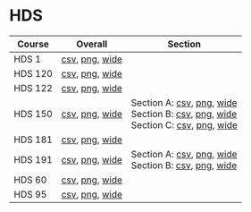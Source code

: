 # HDS

| Course | Overall | Section |
| ------ | ------- | ------- |
| HDS 1 | [csv](https://github.com/UCSD-Historical-Enrollment-Data/2024Spring/blob/main/overall/HDS%201.csv), [png](https://raw.githubusercontent.com/UCSD-Historical-Enrollment-Data/2024Spring/main/plot_overall/HDS%201.png), [wide](https://raw.githubusercontent.com/UCSD-Historical-Enrollment-Data/2024Spring/main/plot_overall_wide/HDS%201.png) |  |
| HDS 120 | [csv](https://github.com/UCSD-Historical-Enrollment-Data/2024Spring/blob/main/overall/HDS%20120.csv), [png](https://raw.githubusercontent.com/UCSD-Historical-Enrollment-Data/2024Spring/main/plot_overall/HDS%20120.png), [wide](https://raw.githubusercontent.com/UCSD-Historical-Enrollment-Data/2024Spring/main/plot_overall_wide/HDS%20120.png) |  |
| HDS 122 | [csv](https://github.com/UCSD-Historical-Enrollment-Data/2024Spring/blob/main/overall/HDS%20122.csv), [png](https://raw.githubusercontent.com/UCSD-Historical-Enrollment-Data/2024Spring/main/plot_overall/HDS%20122.png), [wide](https://raw.githubusercontent.com/UCSD-Historical-Enrollment-Data/2024Spring/main/plot_overall_wide/HDS%20122.png) |  |
| HDS 150 | [csv](https://github.com/UCSD-Historical-Enrollment-Data/2024Spring/blob/main/overall/HDS%20150.csv), [png](https://raw.githubusercontent.com/UCSD-Historical-Enrollment-Data/2024Spring/main/plot_overall/HDS%20150.png), [wide](https://raw.githubusercontent.com/UCSD-Historical-Enrollment-Data/2024Spring/main/plot_overall_wide/HDS%20150.png) | Section A: [csv](https://github.com/UCSD-Historical-Enrollment-Data/2024Spring/blob/main/section/HDS%20150_A.csv), [png](https://raw.githubusercontent.com/UCSD-Historical-Enrollment-Data/2024Spring/main/plot_section/HDS%20150_A.png), [wide](https://raw.githubusercontent.com/UCSD-Historical-Enrollment-Data/2024Spring/main/plot_section_wide/HDS%20150_A.png)<br>Section B: [csv](https://github.com/UCSD-Historical-Enrollment-Data/2024Spring/blob/main/section/HDS%20150_B.csv), [png](https://raw.githubusercontent.com/UCSD-Historical-Enrollment-Data/2024Spring/main/plot_section/HDS%20150_B.png), [wide](https://raw.githubusercontent.com/UCSD-Historical-Enrollment-Data/2024Spring/main/plot_section_wide/HDS%20150_B.png)<br>Section C: [csv](https://github.com/UCSD-Historical-Enrollment-Data/2024Spring/blob/main/section/HDS%20150_C.csv), [png](https://raw.githubusercontent.com/UCSD-Historical-Enrollment-Data/2024Spring/main/plot_section/HDS%20150_C.png), [wide](https://raw.githubusercontent.com/UCSD-Historical-Enrollment-Data/2024Spring/main/plot_section_wide/HDS%20150_C.png) |
| HDS 181 | [csv](https://github.com/UCSD-Historical-Enrollment-Data/2024Spring/blob/main/overall/HDS%20181.csv), [png](https://raw.githubusercontent.com/UCSD-Historical-Enrollment-Data/2024Spring/main/plot_overall/HDS%20181.png), [wide](https://raw.githubusercontent.com/UCSD-Historical-Enrollment-Data/2024Spring/main/plot_overall_wide/HDS%20181.png) |  |
| HDS 191 | [csv](https://github.com/UCSD-Historical-Enrollment-Data/2024Spring/blob/main/overall/HDS%20191.csv), [png](https://raw.githubusercontent.com/UCSD-Historical-Enrollment-Data/2024Spring/main/plot_overall/HDS%20191.png), [wide](https://raw.githubusercontent.com/UCSD-Historical-Enrollment-Data/2024Spring/main/plot_overall_wide/HDS%20191.png) | Section A: [csv](https://github.com/UCSD-Historical-Enrollment-Data/2024Spring/blob/main/section/HDS%20191_A.csv), [png](https://raw.githubusercontent.com/UCSD-Historical-Enrollment-Data/2024Spring/main/plot_section/HDS%20191_A.png), [wide](https://raw.githubusercontent.com/UCSD-Historical-Enrollment-Data/2024Spring/main/plot_section_wide/HDS%20191_A.png)<br>Section B: [csv](https://github.com/UCSD-Historical-Enrollment-Data/2024Spring/blob/main/section/HDS%20191_B.csv), [png](https://raw.githubusercontent.com/UCSD-Historical-Enrollment-Data/2024Spring/main/plot_section/HDS%20191_B.png), [wide](https://raw.githubusercontent.com/UCSD-Historical-Enrollment-Data/2024Spring/main/plot_section_wide/HDS%20191_B.png) |
| HDS 60 | [csv](https://github.com/UCSD-Historical-Enrollment-Data/2024Spring/blob/main/overall/HDS%2060.csv), [png](https://raw.githubusercontent.com/UCSD-Historical-Enrollment-Data/2024Spring/main/plot_overall/HDS%2060.png), [wide](https://raw.githubusercontent.com/UCSD-Historical-Enrollment-Data/2024Spring/main/plot_overall_wide/HDS%2060.png) |  |
| HDS 95 | [csv](https://github.com/UCSD-Historical-Enrollment-Data/2024Spring/blob/main/overall/HDS%2095.csv), [png](https://raw.githubusercontent.com/UCSD-Historical-Enrollment-Data/2024Spring/main/plot_overall/HDS%2095.png), [wide](https://raw.githubusercontent.com/UCSD-Historical-Enrollment-Data/2024Spring/main/plot_overall_wide/HDS%2095.png) |  |
